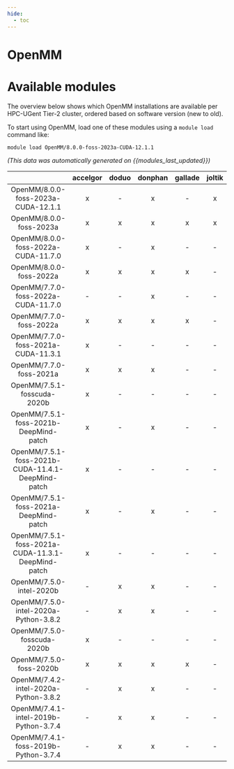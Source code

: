 ```yaml
---
hide:
  - toc
---
```


OpenMM
======

# Available modules


The overview below shows which OpenMM installations are available per HPC-UGent Tier-2 cluster, ordered based on software version (new to old).

To start using OpenMM, load one of these modules using a `module load` command like:

```shell
module load OpenMM/8.0.0-foss-2023a-CUDA-12.1.1
```

*(This data was automatically generated on {{modules_last_updated}})*  

| |accelgor|doduo|donphan|gallade|joltik|shinx|skitty|
| :---: | :---: | :---: | :---: | :---: | :---: | :---: | :---: |
|OpenMM/8.0.0-foss-2023a-CUDA-12.1.1|x|-|x|-|x|-|-|
|OpenMM/8.0.0-foss-2023a|x|x|x|x|x|x|x|
|OpenMM/8.0.0-foss-2022a-CUDA-11.7.0|x|-|x|-|-|-|-|
|OpenMM/8.0.0-foss-2022a|x|x|x|x|-|-|-|
|OpenMM/7.7.0-foss-2022a-CUDA-11.7.0|-|-|x|-|-|-|-|
|OpenMM/7.7.0-foss-2022a|x|x|x|x|-|-|-|
|OpenMM/7.7.0-foss-2021a-CUDA-11.3.1|x|-|-|-|-|-|-|
|OpenMM/7.7.0-foss-2021a|x|x|x|-|-|-|-|
|OpenMM/7.5.1-fosscuda-2020b|x|-|-|-|-|-|-|
|OpenMM/7.5.1-foss-2021b-DeepMind-patch|x|-|x|-|-|-|-|
|OpenMM/7.5.1-foss-2021b-CUDA-11.4.1-DeepMind-patch|x|-|-|-|-|-|-|
|OpenMM/7.5.1-foss-2021a-DeepMind-patch|x|-|x|-|-|-|-|
|OpenMM/7.5.1-foss-2021a-CUDA-11.3.1-DeepMind-patch|x|-|-|-|-|-|-|
|OpenMM/7.5.0-intel-2020b|-|x|x|-|-|-|-|
|OpenMM/7.5.0-intel-2020a-Python-3.8.2|-|x|x|-|-|-|-|
|OpenMM/7.5.0-fosscuda-2020b|x|-|-|-|-|-|-|
|OpenMM/7.5.0-foss-2020b|x|x|x|x|-|-|-|
|OpenMM/7.4.2-intel-2020a-Python-3.8.2|-|x|x|-|-|-|-|
|OpenMM/7.4.1-intel-2019b-Python-3.7.4|-|x|x|-|-|-|-|
|OpenMM/7.4.1-foss-2019b-Python-3.7.4|-|x|x|-|-|-|-|

